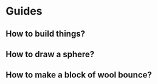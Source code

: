 # Guides

## How to build things?

[](http://youtu.be/8FnyP4N392U?list=UUBM7RVMhloTZ-z8rPNLP0JQ)

## How to draw a sphere?

[](http://youtu.be/ewxxpT1Urd0?list=UUBM7RVMhloTZ-z8rPNLP0JQ)

## How to make a block of wool bounce?

[](http://youtu.be/Z_LvZcBOZlg?list=UUBM7RVMhloTZ-z8rPNLP0JQ)

